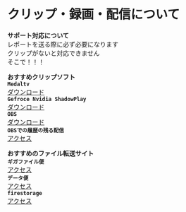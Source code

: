 # クリップ・録画・配信について

**サポート対応について**\
レポートを送る際に必ず必要になります \
クリップがないと対応できません\
そこで！！！

**おすすめクリップソフト**\
**`Medaltv`**\
[ダウンロード](https://medal.tv/ja)\
**`Gefroce Nvidia ShadowPlay`**\
[ダウンロード ](https://www.nvidia.com/ja-jp/geforce/geforce-experience/shadowplay/)\
**`OBS`**\
[ダウンロード](https://obsproject.com/ja/download)\
**`OBSでの履歴の残る配信`**\
[アクセス](https://studio.youtube.com/)

**おすすめのファイル転送サイト**\
**`ギガファイル便`**\
[アクセス](https://gigafile.nu/)\
**`データ便`**\
[アクセス](https://datadeliver.net/)\
**`firestorage`**\
[アクセス](https://firestorage.jp/)
